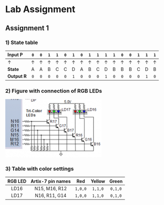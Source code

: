 # Lab Assignment

## Assignment 1

### 1) State table

| **Input P** | `0` | `0` | `1` | `1` | `0` | `1` | `0` | `1` | `1` | `1` | `1` | `0` | `0` | `1` | `1` | `1` |
| :-- | :-: | :-: | :-: | :-: | :-: | :-: | :-: | :-: | :-: | :-: | :-: | :-: | :-: | :-: | :-: | :-: |
| ↑ | ↑ | ↑ | ↑ | ↑ | ↑ | ↑ | ↑ | ↑ | ↑ | ↑ | ↑ | ↑ | ↑ | ↑ | ↑ | ↑ |
| **State** | A | A | B | C | C | D | A | B | C | D | B | B | B | C | D | B |
| **Output R** | `0` | `0` | `0` | `0` | `0` | `1` | `0` | `0` | `0` | `1` | `0` | `0` | `0` | `0` | `1` | `0` |

### 2) Figure with connection of RGB LEDs

![schema](Images/schema.png)

### 3) Table with color settings

| **RGB LED** | **Artix-7 pin names** | **Red** | **Yellow** | **Green** |
| :-: | :-: | :-: | :-: | :-: |
| LD16 | N15, M16, R12 | `1,0,0` | `1,1,0`  | `0,1,0` |
| LD17 | N16, R11, G14 | `1,0,0` | `1,1,0`  | `0,1,0` |
